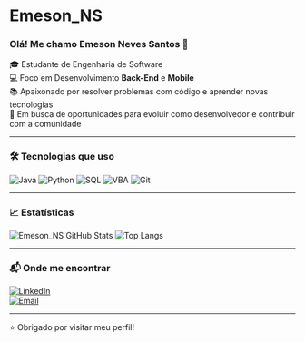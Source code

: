 # Emeson_NS

### Olá! Me chamo Emeson Neves Santos 👋

🎓 Estudante de Engenharia de Software  
💻 Foco em Desenvolvimento **Back-End** e **Mobile**  
📚 Apaixonado por resolver problemas com código e aprender novas tecnologias  
🚀 Em busca de oportunidades para evoluir como desenvolvedor e contribuir com a comunidade

---

### 🛠️ Tecnologias que uso

![Java](https://img.shields.io/badge/-Java-black?style=flat-square&logo=java)
![Python](https://img.shields.io/badge/-Python-black?style=flat-square&logo=python)
![SQL](https://img.shields.io/badge/-SQL-black?style=flat-square&logo=mysql)
![VBA](https://img.shields.io/badge/-VBA-black?style=flat-square&logo=microsoft-excel)
![Git](https://img.shields.io/badge/-Git-black?style=flat-square&logo=git)

---

### 📈 Estatísticas

![Emeson_NS GitHub Stats](https://github-readme-stats.vercel.app/api?username=Emeson_NS&show_icons=true&theme=tokyonight)
![Top Langs](https://github-readme-stats.vercel.app/api/top-langs/?username=Emeson_NS&layout=compact&theme=tokyonight)

---

### 📬 Onde me encontrar

[![LinkedIn](https://img.shields.io/badge/-LinkedIn-blue?style=flat-square&logo=linkedin)](https://linkedin.com/in/emeson-santos-747a22207)  
[![Email](https://img.shields.io/badge/-Email-black?style=flat-square&logo=gmail)](mailto:emesonneves111@gmail.com)

---

⭐ Obrigado por visitar meu perfil!

